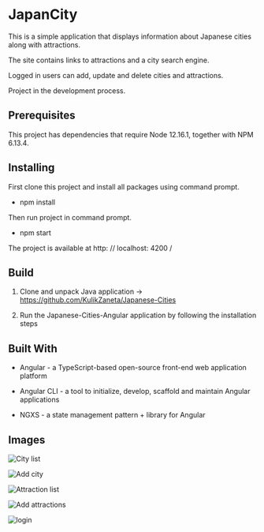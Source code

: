# JapanCity
This is a simple application that displays information about Japanese cities along with attractions.

The site contains links to attractions and a city search engine.

Logged in users can add, update and delete cities and attractions.

Project in the development process. 

## Prerequisites

This project has dependencies that require Node 12.16.1, together with NPM 6.13.4.

## Installing

First clone this project and install all packages using command prompt.

 * npm install

Then run project in command prompt.

* npm start

The project is available at http: // localhost: 4200 /

## Build
1. Clone and unpack Java application -> https://github.com/KulikZaneta/Japanese-Cities

2. Run the Japanese-Cities-Angular application by following the installation steps

## Built With
* Angular - a TypeScript-based open-source front-end web application platform

* Angular CLI - a tool to initialize, develop, scaffold and maintain Angular applications

* NGXS - a state management pattern + library for Angular

## Images

![City list](https://user-images.githubusercontent.com/44845632/89527105-15201f80-d7e9-11ea-9acf-172da90fe12a.PNG)

![Add city](https://user-images.githubusercontent.com/44845632/89527383-88c22c80-d7e9-11ea-9a4c-7956a4ad1f6e.PNG)

![Attraction list](https://user-images.githubusercontent.com/44845632/89527395-8eb80d80-d7e9-11ea-88c7-22c711a5040d.PNG)

![Add attractions](https://user-images.githubusercontent.com/44845632/89527400-911a6780-d7e9-11ea-9fa1-5bba2703667c.PNG)

![login](https://user-images.githubusercontent.com/44845632/89527404-92e42b00-d7e9-11ea-9820-d7715060a7a7.PNG)
